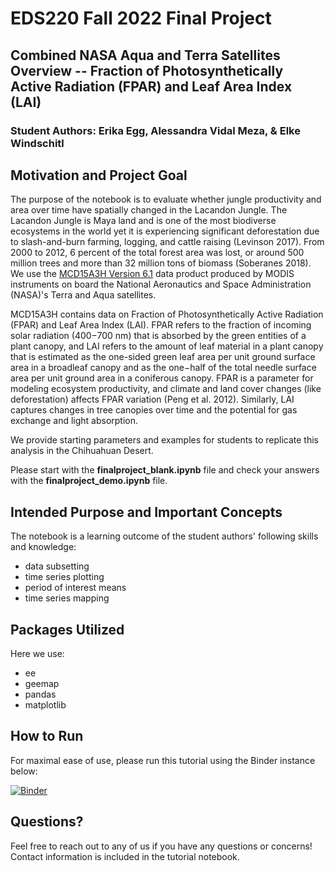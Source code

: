 # EDS220 Fall 2022 Final Project
## Combined NASA Aqua and Terra Satellites Overview -- Fraction of Photosynthetically Active Radiation (FPAR) and Leaf Area Index (LAI)
### Student Authors: Erika Egg, Alessandra Vidal Meza, & Elke Windschitl

## Motivation and Project Goal
The purpose of the notebook is to evaluate whether jungle productivity and area over time have spatially changed in the Lacandon Jungle. The Lacandon Jungle is Maya land and is one of the most biodiverse ecosystems in the world yet it is experiencing significant deforestation due to slash-and-burn farming, logging, and cattle raising (Levinson 2017). From 2000 to 2012, 6 percent of the total forest area was lost, or around 500 million trees and more than 32 million tons of biomass (Soberanes 2018). We use the [MCD15A3H Version 6.1](https://lpdaac.usgs.gov/products/mcd15a3hv061/) data product produced by MODIS instruments on board the National Aeronautics and Space Administration (NASA)'s Terra and Aqua satellites.

MCD15A3H contains data on Fraction of Photosynthetically Active Radiation (FPAR) and Leaf Area Index (LAI). FPAR refers to the fraction of incoming solar radiation (400−700 nm) that is absorbed by the green entities of a plant canopy, and LAI refers to the amount of leaf material in a plant canopy that is estimated as the one-sided green leaf area per unit ground surface area in a broadleaf canopy and as the one−half of the total needle surface area per unit ground area in a coniferous canopy. FPAR is a parameter for modeling ecosystem productivity, and climate and land cover changes (like deforestation) affects FPAR variation (Peng et al. 2012). Similarly, LAI captures changes in tree canopies over time and the potential for gas exchange and light absorption. 

We provide starting parameters and examples for students to replicate this analysis in the Chihuahuan Desert.

Please start with the **finalproject_blank.ipynb** file and check your answers with the **finalproject_demo.ipynb** file.

## Intended Purpose and Important Concepts
The notebook is a learning outcome of the student authors' following skills and knowledge:
- data subsetting
- time series plotting
- period of interest means
- time series mapping


## Packages Utilized
Here we use:
- ee
- geemap
- pandas
- matplotlib


## How to Run
For maximal ease of use, please run this tutorial using the Binder instance below:


[![Binder](https://mybinder.org/badge.svg)](https://mybinder.org/v2/gh/EDS220-Fall2022-org/homework-2-team-3/HEAD)


## Questions?
Feel free to reach out to any of us if you have any questions or concerns! Contact information is included in the tutorial notebook.
